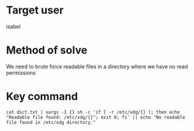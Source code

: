 # Target user
isabel
# Method of solve
We need to brute force readable files in a directory where we have no read permissions
# Key command
```
cat dict.txt | xargs -I {} sh -c 'if [ -r /etc/xdg/{} ]; then echo "Readable file found: /etc/xdg/{}"; exit 0; fi' || echo "No readable file found in /etc/xdg directory."
```
